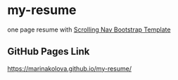 # my-resume
one page resume with [Scrolling Nav Bootstrap Template](https://github.com/StartBootstrap/startbootstrap-scrolling-nav)

## GitHub Pages Link
https://marinakolova.github.io/my-resume/
